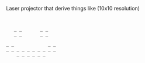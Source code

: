 Laser projector that derive things like (10x10 resolution)

```


   _ _       _ _    
   _ _       _ _   
                   
_ _             _ _
_ _ _ _ _ _ _ _ _ _
    _ _ _ _ _ _    
                   
                    
```

